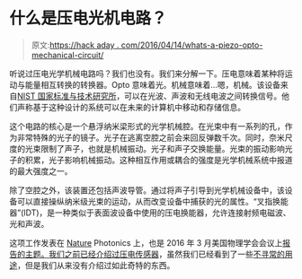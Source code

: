 # 什么是压电光机电路？

> 原文:[https://hack aday . com/2016/04/14/whats-a-piezo-opto-mechanical-circuit/](https://hackaday.com/2016/04/14/whats-a-piezo-optomechanical-circuit/)

听说过压电光学机械电路吗？我们也没有。我们来分解一下。压电意味着某种将运动与能量相互转换的转换器。Opto 意味着光。机械意味着…嗯，机械。该设备来自[NIST 国家标准与技术研究所](http://www.nist.gov/cnst/nists-optomechanical-transducer-links-sound-light-and-radio-waves.cfm)，可以在光波、声波和无线电波之间转换信号。他们声称基于这种设计的系统可以在未来的计算机中移动和存储信息。

这个电路的核心是一个悬浮纳米梁形式的光学机械腔。在光束中有一系列的孔，作为非常特殊的光子的镜子。光子在逃离空腔之前会来回反弹数千次。同时，奈米尺度的光束限制了声子，也就是机械振动。光子和声子交换能量。光束的振动影响光子的积累，光子影响机械振动。这种相互作用或耦合的强度是光学机械系统中报道的最大强度之一。

除了空腔之外，该装置还包括声波导管。通过将声子引导到光学机械设备中，该设备可以直接操纵纳米级光束的运动，从而改变设备中捕获的光的属性。“叉指换能器”(IDT)，是一种类似于表面波设备中使用的压电换能器，允许连接射频电磁波、光和声波。

这项工作发表在 [Nature](http://dx.doi.org/10.1038/nphoton.2016.46) Photonics 上，也是 2016 年 3 月美国物理学会会议上[报告的主题。我们之前已经介绍过](http://meetings.aps.org/Meeting/MAR16/Session/B52.7)[压电传感器](http://hackaday.com/2015/12/12/piezoelectric-transformers-are-a-thing-have-you-used-one/)，虽然我们已经看到了一些[不寻常的用途](http://hackaday.com/2014/10/30/piezo-vacuum-pump-for-lightweight-pick-and-place/)，但是我们从来没有介绍过如此奇特的东西。
